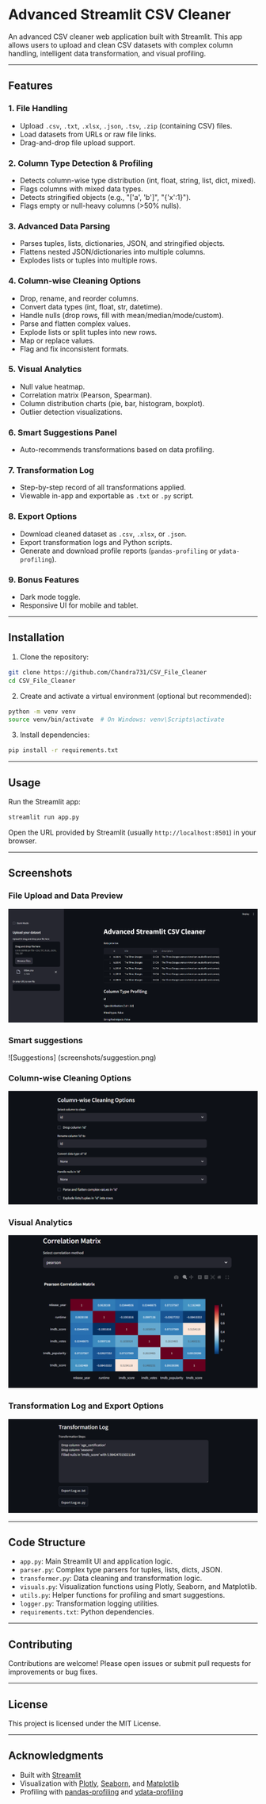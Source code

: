 # Advanced Streamlit CSV Cleaner

An advanced CSV cleaner web application built with Streamlit. This app allows users to upload and clean CSV datasets with complex column handling, intelligent data transformation, and visual profiling.

---

## Features

### 1. File Handling
- Upload `.csv`, `.txt`, `.xlsx`, `.json`, `.tsv`, `.zip` (containing CSV) files.
- Load datasets from URLs or raw file links.
- Drag-and-drop file upload support.

### 2. Column Type Detection & Profiling
- Detects column-wise type distribution (int, float, string, list, dict, mixed).
- Flags columns with mixed data types.
- Detects stringified objects (e.g., "['a', 'b']", "{'x':1}").
- Flags empty or null-heavy columns (>50% nulls).

### 3. Advanced Data Parsing
- Parses tuples, lists, dictionaries, JSON, and stringified objects.
- Flattens nested JSON/dictionaries into multiple columns.
- Explodes lists or tuples into multiple rows.

### 4. Column-wise Cleaning Options
- Drop, rename, and reorder columns.
- Convert data types (int, float, str, datetime).
- Handle nulls (drop rows, fill with mean/median/mode/custom).
- Parse and flatten complex values.
- Explode lists or split tuples into new rows.
- Map or replace values.
- Flag and fix inconsistent formats.

### 5. Visual Analytics
- Null value heatmap.
- Correlation matrix (Pearson, Spearman).
- Column distribution charts (pie, bar, histogram, boxplot).
- Outlier detection visualizations.

### 6. Smart Suggestions Panel
- Auto-recommends transformations based on data profiling.

### 7. Transformation Log
- Step-by-step record of all transformations applied.
- Viewable in-app and exportable as `.txt` or `.py` script.

### 8. Export Options
- Download cleaned dataset as `.csv`, `.xlsx`, or `.json`.
- Export transformation logs and Python scripts.
- Generate and download profile reports (`pandas-profiling` or `ydata-profiling`).

### 9. Bonus Features
- Dark mode toggle.
- Responsive UI for mobile and tablet.

---

## Installation

1. Clone the repository:

```bash
git clone https://github.com/Chandra731/CSV_File_Cleaner
cd CSV_File_Cleaner
```

2. Create and activate a virtual environment (optional but recommended):

```bash
python -m venv venv
source venv/bin/activate  # On Windows: venv\Scripts\activate
```

3. Install dependencies:

```bash
pip install -r requirements.txt
```

---

## Usage

Run the Streamlit app:

```bash
streamlit run app.py
```

Open the URL provided by Streamlit (usually `http://localhost:8501`) in your browser.

---

## Screenshots

### File Upload and Data Preview

![File Upload](screenshots/file_upload.png)

### Smart suggestions

![Suggestions]
(screenshots/suggestion.png)

### Column-wise Cleaning Options

![Cleaning Options](screenshots/cleaning_options.png)

### Visual Analytics

![Visual Analytics](screenshots/visual_analytics.png)

### Transformation Log and Export Options

![Transformation Log](screenshots/transformation_log.png)

---

## Code Structure

- `app.py`: Main Streamlit UI and application logic.
- `parser.py`: Complex type parsers for tuples, lists, dicts, JSON.
- `transformer.py`: Data cleaning and transformation logic.
- `visuals.py`: Visualization functions using Plotly, Seaborn, and Matplotlib.
- `utils.py`: Helper functions for profiling and smart suggestions.
- `logger.py`: Transformation logging utilities.
- `requirements.txt`: Python dependencies.

---

## Contributing

Contributions are welcome! Please open issues or submit pull requests for improvements or bug fixes.

---

## License

This project is licensed under the MIT License.

---

## Acknowledgments

- Built with [Streamlit](https://streamlit.io/)
- Visualization with [Plotly](https://plotly.com/), [Seaborn](https://seaborn.pydata.org/), and [Matplotlib](https://matplotlib.org/)
- Profiling with [pandas-profiling](https://github.com/pandas-profiling/pandas-profiling) and [ydata-profiling](https://github.com/ydataai/ydata-profiling)

